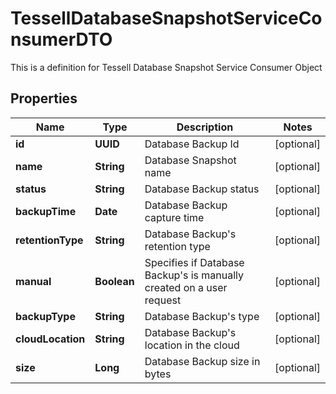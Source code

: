 

# TessellDatabaseSnapshotServiceConsumerDTO

This is a definition for Tessell Database Snapshot Service Consumer Object

## Properties

Name | Type | Description | Notes
------------ | ------------- | ------------- | -------------
**id** | **UUID** | Database Backup Id |  [optional]
**name** | **String** | Database Snapshot name |  [optional]
**status** | **String** | Database Backup status |  [optional]
**backupTime** | **Date** | Database Backup capture time |  [optional]
**retentionType** | **String** | Database Backup&#39;s retention type |  [optional]
**manual** | **Boolean** | Specifies if Database Backup&#39;s is manually created on a user request |  [optional]
**backupType** | **String** | Database Backup&#39;s type |  [optional]
**cloudLocation** | **String** | Database Backup&#39;s location in the cloud |  [optional]
**size** | **Long** | Database Backup size in bytes |  [optional]



